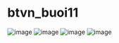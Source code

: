 # btvn_buoi11
![image](https://github.com/user-attachments/assets/af9d6108-77d6-411c-abf0-622c286c584a)
![image](https://github.com/user-attachments/assets/bff238fc-ffc5-4610-8d88-87100d6c30a5)
![image](https://github.com/user-attachments/assets/eca0a012-f1f8-44df-8ea5-896eae0d7179)
![image](https://github.com/user-attachments/assets/0b7791b7-afea-4c76-b574-d6f0decb76c2)
